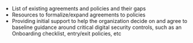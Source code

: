 
* List of existing agreements and policies and their gaps
* Resources to formalize/expand agreements to policies
* Providing initial support to help the organization decide on and agree to baseline guidance around critical digital security controls, such as an Onboarding checklist, entry/exit policies, etc
